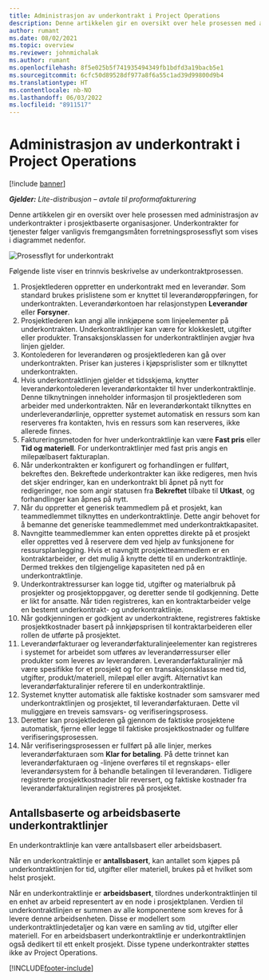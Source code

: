 ```yaml
---
title: Administrasjon av underkontrakt i Project Operations
description: Denne artikkelen gir en oversikt over hele prosessen med administrasjon av underkontrakter som vanligvis utføres i prosjektbaserte organisasjoner.
author: rumant
ms.date: 08/02/2021
ms.topic: overview
ms.reviewer: johnmichalak
ms.author: rumant
ms.openlocfilehash: 8f5e025b5f741935494349fb1bdfd3a19bacb5e1
ms.sourcegitcommit: 6cfc50d89528df977a8f6a55c1ad39d99800d9b4
ms.translationtype: HT
ms.contentlocale: nb-NO
ms.lasthandoff: 06/03/2022
ms.locfileid: "8911517"
---
```

# <a name="subcontract-management-in-project-operations"></a>Administrasjon av underkontrakt i Project Operations

[!include [banner](../../includes/dataverse-preview.md)]

_**Gjelder:** Lite-distribusjon – avtale til proformafakturering_

Denne artikkelen gir en oversikt over hele prosessen med administrasjon av underkontrakter i prosjektbaserte organisasjoner. Underkontrakter for tjenester følger vanligvis fremgangsmåten forretningsprosessflyt som vises i diagrammet nedenfor.

![Prosessflyt for underkontrakt](../media/SubcontractingProcessFlow.png)

Følgende liste viser en trinnvis beskrivelse av underkontraktprosessen.

1. Prosjektlederen oppretter en underkontrakt med en leverandør. Som standard brukes prislistene som er knyttet til leverandøroppføringen, for underkontrakten. Leverandørkontoen har relasjonstypen **Leverandør** eller **Forsyner**.
2. Prosjektlederen kan angi alle innkjøpene som linjeelementer på underkontrakten. Underkontraktlinjer kan være for klokkeslett, utgifter eller produkter. Transaksjonsklassen for underkontraktlinjen avgjør hva linjen gjelder.
3. Kontolederen for leverandøren og prosjektlederen kan gå over underkontrakten. Priser kan justeres i kjøpsprislister som er tilknyttet underkontrakten.
4. Hvis underkontraktlinjen gjelder et tidsskjema, knytter leverandørkontolederen leverandørkontakter til hver underkontraktlinje. Denne tilknytningen inneholder informasjon til prosjektlederen som arbeider med underkontrakten. Når en leverandørkontakt tilknyttes en underleverandørlinje, oppretter systemet automatisk en ressurs som kan reserveres fra kontakten, hvis en ressurs som kan reserveres, ikke allerede finnes.
5. Faktureringsmetoden for hver underkontraktlinje kan være **Fast pris** eller **Tid og materiell**. For underkontraktlinjer med fast pris angis en milepælbasert fakturaplan.
6.  Når underkontrakten er konfigurert og forhandlingen er fullført, bekreftes den. Bekreftede underkontrakter kan ikke redigeres, men hvis det skjer endringer, kan en underkontrakt bli åpnet på nytt for redigeringer, noe som angir statusen fra **Bekreftet** tilbake til **Utkast**, og forhandlinger kan åpnes på nytt. 
7.  Når du oppretter et generisk teammedlem på et prosjekt, kan teammedlemmet tilknyttes en underkontraktlinje. Dette angir behovet for å bemanne det generiske teammedlemmet med underkontraktkapasitet.
8.  Navngitte teammedlemmer kan enten opprettes direkte på et prosjekt eller opprettes ved å reservere dem ved hjelp av funksjonene for ressursplanlegging. Hvis et navngitt prosjektteammedlem er en kontraktarbeider, er det mulig å knytte dette til en underkontraktlinje. Dermed trekkes den tilgjengelige kapasiteten ned på en underkontraktlinje.
9.  Underkontraktressurser kan logge tid, utgifter og materialbruk på prosjekter og prosjektoppgaver, og deretter sende til godkjenning. Dette er likt for ansatte. Når tiden registreres, kan en kontraktarbeider velge en bestemt underkontrakt- og underkontraktlinje.
10. Når godkjenningen er godkjent av underkontraktene, registreres faktiske prosjektkostnader basert på innkjøpsprisen til kontraktarbeideren eller rollen de utførte på prosjektet.
11. Leverandørfakturaer og leverandørfakturalinjeelementer kan registreres i systemet for arbeidet som utføres av leverandørressurser eller produkter som leveres av leverandøren. Leverandørfakturalinjer må være spesifikke for et prosjekt og for en transaksjonsklasse med tid, utgifter, produkt/materiell, milepæl eller avgift. Alternativt kan leverandørfakturalinjer referere til en underkontraktlinje.
12. Systemet knytter automatisk alle faktiske kostnader som samsvarer med underkontraktlinjen og prosjektet, til leverandørfakturaen. Dette vil muliggjøre en treveis samsvars- og verifiseringsprosess.
13. Deretter kan prosjektlederen gå gjennom de faktiske prosjektene automatisk, fjerne eller legge til faktiske prosjektkostnader og fullføre verifiseringsprosessen.
14. Når verifiseringsprosessen er fullført på alle linjer, merkes leverandørfakturaen som **Klar for betaling**. På dette trinnet kan leverandørfakturaen og -linjene overføres til et regnskaps- eller leverandørsystem for å behandle betalingen til leverandøren. Tidligere registrerte prosjektkostnader blir reversert, og faktiske kostnader fra leverandørfakturalinjen registreres på prosjektet.

## <a name="quantity-based-subcontract-lines-and-work-based-subcontract-lines"></a>Antallsbaserte og arbeidsbaserte underkontraktlinjer

En underkontraktlinje kan være antallsbasert eller arbeidsbasert. 

Når en underkontraktlinje er **antallsbasert**, kan antallet som kjøpes på underkontraktlinjen for tid, utgifter eller materiell, brukes på et hvilket som helst prosjekt.

Når en underkontraktlinje er **arbeidsbasert**, tilordnes underkontraktlinjen til en enhet av arbeid representert av en node i prosjektplanen. Verdien til underkontraktlinjen er summen av alle komponentene som kreves for å levere denne arbeidsenheten. Disse er modellert som underkontraktlinjedetaljer og kan være en samling av tid, utgifter eller materiell. For en arbeidsbasert underkontraktlinje er underkontraktlinjen også dedikert til ett enkelt prosjekt. Disse typene underkontrakter støttes ikke av Project Operations.

[!INCLUDE[footer-include](../../includes/footer-banner.md)]

